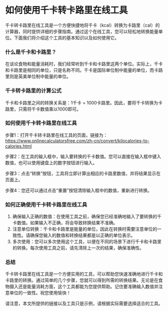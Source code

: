 如何使用千卡转卡路里在线工具
==============

千卡转卡路里在线工具是一个方便快捷地将千卡（kcal）转换为卡路里（cal）的计算器，同时提供详细的步骤指南。通过这个在线工具，您可以轻松地转换能量单位。下面我们将介绍这个工具的基本知识以及如何使用它。

### 什么是千卡和卡路里？

在谈论食物和能量消耗时，我们经常听到千卡和卡路里这两个单位。实际上，千卡和卡路里是相同的单位，只是名称不同。千卡是国际单位制中能量的单位，而卡路里则是英美单位制中能量的单位。

### 千卡转卡路里的计算公式

千卡和卡路里之间的转换关系是：1千卡 = 1000卡路里。因此，要将千卡转换为卡路里，只需将千卡数值乘以1000即可。

### 如何使用千卡转卡路里在线工具

步骤1：打开千卡转卡路里在线工具的页面，链接为：<https://www.onlinecalculatorsfree.com/zh-cn/convert/kilocalories-to-calories.html>

步骤2：在工具的输入框中，输入要转换的千卡数值。您可以直接在输入框中键入数值，也可以使用键盘上的数字按钮进行输入。

步骤3：点击“转换”按钮，工具将立即计算出相应的卡路里数值，并将结果显示在页面上。

步骤4：您还可以通过点击“重置”按钮清除输入框中的数值，重新进行转换。

### 如何正确使用千卡转卡路里在线工具

1. 确保输入正确的数值：在使用工具之前，确保您已经准确地输入了要转换的千卡数值。如果输入不正确，将会导致转换结果不准确。
2. 注意单位转换：千卡和卡路里是能量的单位，因此在转换时需要注意单位的一致性。请确保您输入的数值和转换结果都是以正确的单位表示。
3. 多次使用：您可以多次使用这个工具，以便在不同的场景下进行千卡和卡路里的转换。每次使用工具之前，请先清除上一次的结果，确保准确性。

### 总结

千卡转卡路里在线工具是一个方便实用的工具，可以帮助您快速准确地进行千卡和卡路里的转换。通过简单的几个步骤，您就可以得到所需的转换结果。无论是在食物摄入还是能量消耗方面，这个工具都能为您提供帮助。记住要准确输入数值并注意单位的一致性。祝您使用愉快！

请注意，本文所提供的链接以及工具只是示例，请根据实际需要选择适合的工具。